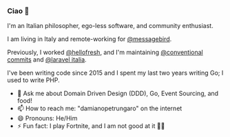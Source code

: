 ### Ciao 👋


I'm an Italian philosopher, ego-less software, and community enthusiast.

I am living in Italy and remote-working for [@messagebird](https://github.com/messagebird/).

Previously, I worked [@hellofresh](https://github.com/hellofresh/), and I'm maintaining [@conventional commits](https://github.com/conventional-commits/) and [@laravel italia](https://github.com/laravel-italia/).

I've been writing code since 2015 and I spent my last two years writing Go;
I used to write PHP.

- 💬 Ask me about Domain Driven Design (DDD), Go, Event Sourcing, and food!
- 📫 How to reach me: "damianopetrungaro" on the internet
- 😄 Pronouns: He/Him
- ⚡ Fun fact: I play Fortnite, and I am not good at it 🧱🔫
<!--
**damianopetrungaro/damianopetrungaro** is a ✨ _special_ ✨ repository because its `README.md` (this file) appears on your GitHub profile.
